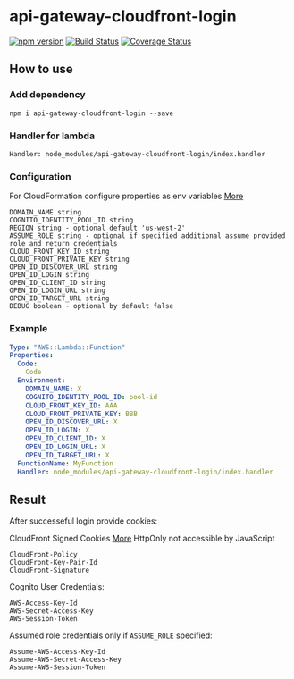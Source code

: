 # api-gateway-cloudfront-login

[![npm version](https://badge.fury.io/js/api-gateway-cloudfront-login.svg)](https://badge.fury.io/js/api-gateway-cloudfront-login)
[![Build Status](https://travis-ci.org/terma/api-gateway-cloudfront-login.svg?branch=master)](https://travis-ci.org/terma/api-gateway-cloudfront-login)
[![Coverage Status](https://coveralls.io/repos/github/terma/api-gateway-cloudfront-login/badge.svg?branch=master)](https://coveralls.io/github/terma/api-gateway-cloudfront-login?branch=master)

## How to use

### Add dependency

```npm i api-gateway-cloudfront-login --save```

### Handler for lambda

```Handler: node_modules/api-gateway-cloudfront-login/index.handler```

### Configuration

For CloudFormation configure properties as env variables [More](https://docs.aws.amazon.com/AWSCloudFormation/latest/UserGuide/aws-resource-lambda-function.html#cfn-lambda-function-environment)

```
DOMAIN_NAME string
COGNITO_IDENTITY_POOL_ID string
REGION string - optional default 'us-west-2'
ASSUME_ROLE string - optional if specified additional assume provided role and return credentials
CLOUD_FRONT_KEY_ID string
CLOUD_FRONT_PRIVATE_KEY string
OPEN_ID_DISCOVER_URL string
OPEN_ID_LOGIN string
OPEN_ID_CLIENT_ID string
OPEN_ID_LOGIN_URL string
OPEN_ID_TARGET_URL string
DEBUG boolean - optional by default false
```

### Example 

```yaml
Type: "AWS::Lambda::Function"
Properties: 
  Code:
    Code
  Environment:
    DOMAIN_NAME: X
    COGNITO_IDENTITY_POOL_ID: pool-id
    CLOUD_FRONT_KEY_ID: AAA
    CLOUD_FRONT_PRIVATE_KEY: BBB
    OPEN_ID_DISCOVER_URL: X
    OPEN_ID_LOGIN: X
    OPEN_ID_CLIENT_ID: X
    OPEN_ID_LOGIN_URL: X
    OPEN_ID_TARGET_URL: X
  FunctionName: MyFunction
  Handler: node_modules/api-gateway-cloudfront-login/index.handler
```

## Result

After successeful login provide cookies:

CloudFront Signed Cookies [More](https://docs.aws.amazon.com/AmazonCloudFront/latest/DeveloperGuide/private-content-signed-cookies.html)
HttpOnly not accessible by JavaScript
```
CloudFront-Policy
CloudFront-Key-Pair-Id
CloudFront-Signature
```

Cognito User Credentials:
```
AWS-Access-Key-Id
AWS-Secret-Access-Key
AWS-Session-Token
```

Assumed role credentials only if ```ASSUME_ROLE``` specified:
```
Assume-AWS-Access-Key-Id
Assume-AWS-Secret-Access-Key
Assume-AWS-Session-Token  
```
